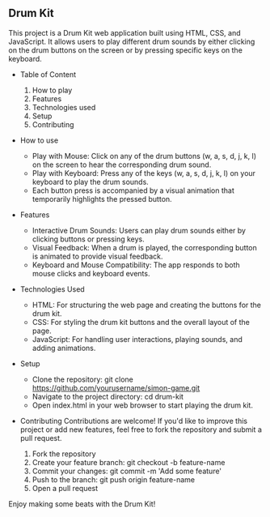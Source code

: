 ## Drum Kit
This project is a Drum Kit web application built using HTML, CSS, and JavaScript. It allows users to play different drum sounds by either clicking on the drum buttons on the screen or by pressing specific keys on the keyboard.

- Table of Content
  1. How to play
  2. Features
  3. Technologies used
  4. Setup
  5. Contributing
- How to use
  - Play with Mouse: Click on any of the drum buttons (w, a, s, d, j, k, l) on the screen to hear the corresponding drum sound.
  - Play with Keyboard: Press any of the keys (w, a, s, d, j, k, l) on your keyboard to play the drum sounds.
  - Each button press is accompanied by a visual animation that temporarily highlights the pressed button.
    
- Features
  - Interactive Drum Sounds: Users can play drum sounds either by clicking buttons or pressing keys.
  - Visual Feedback: When a drum is played, the corresponding button is animated to provide visual feedback.
  - Keyboard and Mouse Compatibility: The app responds to both mouse clicks and keyboard events.
 
- Technologies Used
  - HTML: For structuring the web page and creating the buttons for the drum kit.
  - CSS: For styling the drum kit buttons and the overall layout of the page.
  - JavaScript: For handling user interactions, playing sounds, and adding animations.

- Setup
  - Clone the repository: git clone https://github.com/yourusername/simon-game.git
  - Navigate to the project directory: cd drum-kit
  - Open index.html in your web browser to start playing the drum kit.
 
- Contributing
Contributions are welcome! If you'd like to improve this project or add new features, feel free to fork the repository and submit a pull request.
  1. Fork the repository
  2. Create your feature branch: git checkout -b feature-name
  3. Commit your changes: git commit -m 'Add some feature'
  4. Push to the branch: git push origin feature-name
  5. Open a pull request



Enjoy making some beats with the Drum Kit!
  
